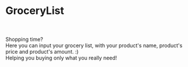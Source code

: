 # GroceryList

<br>
<br>Shopping time?
<br>Here you can input your grocery list, with your product's name, product's price and product's amount. :) 
<br>Helping you buying only what you really need!
